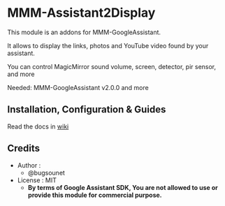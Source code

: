 # MMM-Assistant2Display

This module is an addons for MMM-GoogleAssistant.

It allows to display the links, photos and YouTube video found by your assistant.

You can control MagicMirror sound volume, screen, detector, pir sensor, and more

Needed: MMM-GoogleAssistant v2.0.0 and more

## Installation, Configuration & Guides
Read the docs in [wiki](https://github.com/bugsounet/MMM-Assistant2Display/wiki)

## Credits
- Author :
  - @bugsounet
- License : MIT
  - **By terms of Google Assistant SDK, You are not allowed to use or provide this module for commercial purpose.**

